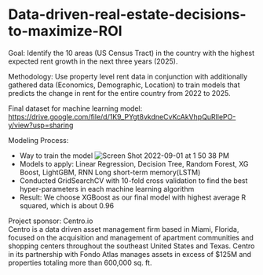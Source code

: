 # Data-driven-real-estate-decisions-to-maximize-ROI

Goal: Identify the 10 areas (US Census Tract) in the country with the highest expected rent growth in the next three years (2025).

Methodology: Use property level rent data in conjunction with additionally gathered data (Economics, Demographic, Location) to train models that predicts the change in rent for the entire country from 2022 to 2025.

Final dataset for machine learning model: https://drive.google.com/file/d/1K9_PYgt8vkdneCvKcAkVhpQuRllePO-y/view?usp=sharing

Modeling Process: 
  - Way to train the model ![Screen Shot 2022-09-01 at 1 50 38 PM](https://user-images.githubusercontent.com/96958028/188010072-8c869895-39ba-448c-bc7c-2120a2cbed8e.png)
  - Models to apply: Linear Regression, Decision Tree, Random Forest, XG Boost, LightGBM, RNN Long short-term memory(LSTM)  
  - Conducted GridSearchCV with 10-fold cross validation to find the best hyper-parameters in each machine learning algorithm 
  - Result: We choose XGBoost as our final model with highest average R squared, which is about 0.96

Project sponsor: Centro.io      
Centro is a data driven asset management firm based in Miami, Florida, focused on the acquisition and management of apartment communities and shopping centers throughout the southeast United States and Texas. Centro in its partnership with Fondo Atlas manages assets in excess of $125M and properties totaling more than 600,000 sq. ft.
  
  
